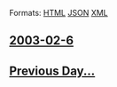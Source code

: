 
Formats: [HTML](2003/02/6/index.html)  [JSON](2003/02/6/index.json)  [XML](2003/02/6/index.xml)  

## [2003-02-6](/news/2003/02/6/index.md)

## [Previous Day...](/news/2003/02/5/index.md)

